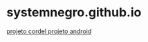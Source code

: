 # systemnegro.github.io

<a href="https://systemnegro.github.io/projeto-cordel/"> projeto cordel </a>
<a href="https://systemengro.github.io/projeto-android/"> projeto android </a>
 
